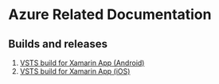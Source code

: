 # Azure Related Documentation

## Builds and releases

1. [VSTS build for Xamarin App (Android)](builds/xamarin-android.md)
2. [VSTS build for Xamarin App (iOS)](builds/xamarin-iOS.md)
